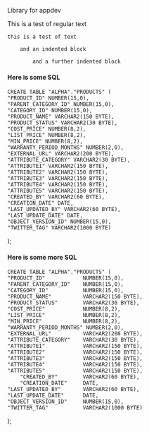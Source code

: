 Library for appdev


This is a test of regular text



    this is a test of text 

        and an indented block 

            and a further indented block
            
#### Here is some SQL

    CREATE TABLE "ALPHA"."PRODUCTS" (
	"PRODUCT_ID" NUMBER(15,0), 
	"PARENT_CATEGORY_ID" NUMBER(15,0), 
	"CATEGORY_ID" NUMBER(15,0), 
	"PRODUCT_NAME" VARCHAR2(150 BYTE), 
	"PRODUCT_STATUS" VARCHAR2(30 BYTE), 
	"COST_PRICE" NUMBER(8,2), 
	"LIST_PRICE" NUMBER(8,2), 
	"MIN_PRICE" NUMBER(8,2), 
	"WARRANTY_PERIOD_MONTHS" NUMBER(2,0), 
	"EXTERNAL_URL" VARCHAR2(200 BYTE), 
	"ATTRIBUTE_CATEGORY" VARCHAR2(30 BYTE), 
	"ATTRIBUTE1" VARCHAR2(150 BYTE), 
	"ATTRIBUTE2" VARCHAR2(150 BYTE), 
	"ATTRIBUTE3" VARCHAR2(150 BYTE), 
	"ATTRIBUTE4" VARCHAR2(150 BYTE), 
	"ATTRIBUTE5" VARCHAR2(150 BYTE), 
	"CREATED_BY" VARCHAR2(60 BYTE), 
	"CREATION_DATE" DATE, 
	"LAST_UPDATED_BY" VARCHAR2(60 BYTE), 
	"LAST_UPDATE_DATE" DATE, 
	"OBJECT_VERSION_ID" NUMBER(15,0),
	"TWITTER_TAG" VARCHAR2(1000 BYTE)
   );
   
#### Here is some more SQL

	CREATE TABLE "ALPHA"."PRODUCTS" (
	"PRODUCT_ID" 			NUMBER(15,0), 
	"PARENT_CATEGORY_ID"    NUMBER(15,0), 
	"CATEGORY_ID" 			NUMBER(15,0), 
	"PRODUCT_NAME"			VARCHAR2(150 BYTE), 
	"PRODUCT_STATUS" 		VARCHAR2(30 BYTE), 
	"COST_PRICE" 			NUMBER(8,2), 
	"LIST_PRICE" 			NUMBER(8,2), 
	"MIN_PRICE" 			NUMBER(8,2), 
	"WARRANTY_PERIOD_MONTHS" NUMBER(2,0), 
	"EXTERNAL_URL" 			VARCHAR2(200 BYTE), 
	"ATTRIBUTE_CATEGORY" 	VARCHAR2(30 BYTE), 
	"ATTRIBUTE1" 			VARCHAR2(150 BYTE), 
	"ATTRIBUTE2" 			VARCHAR2(150 BYTE), 
	"ATTRIBUTE3" 			VARCHAR2(150 BYTE), 
	"ATTRIBUTE4" 			VARCHAR2(150 BYTE), 
	"ATTRIBUTE5" 			VARCHAR2(150 BYTE), 
		"CREATED_BY" 		VARCHAR2(60 BYTE), 
		"CREATION_DATE" 	DATE, 
	"LAST_UPDATED_BY" 		VARCHAR2(60 BYTE), 
	"LAST_UPDATE_DATE" 		DATE, 
	"OBJECT_VERSION_ID" 	NUMBER(15,0),
	"TWITTER_TAG" 			VARCHAR2(1000 BYTE)
   );

